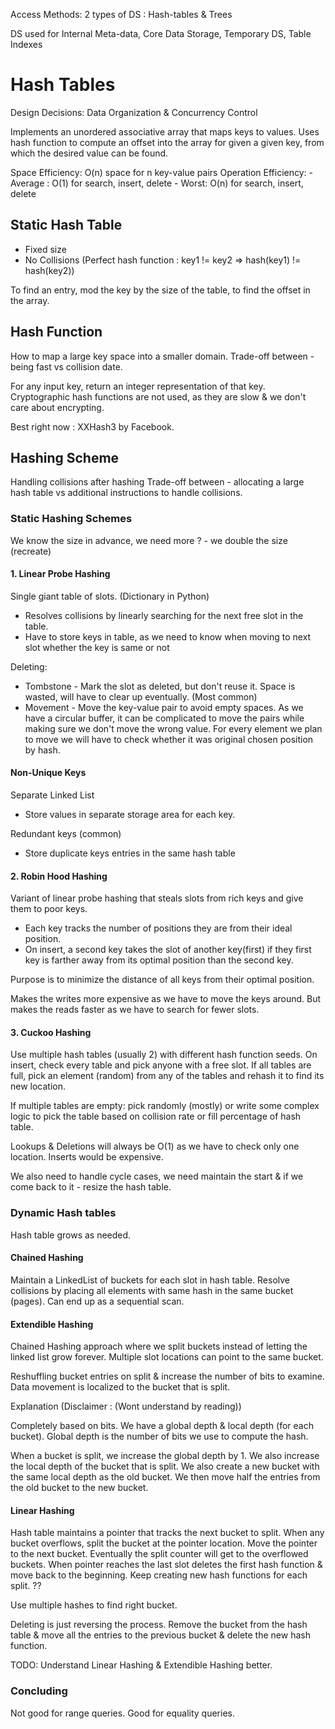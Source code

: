 Access Methods: 2 types of DS : Hash-tables & Trees

DS used for Internal Meta-data, Core Data Storage, Temporary DS, Table Indexes

# Hash Tables
Design Decisions: Data Organization & Concurrency Control

Implements an unordered associative array that maps keys to values. Uses hash function to compute an offset into the array for given a given key, from which the desired value can be found.

Space Efficiency: O(n) space for n key-value pairs
Operation Efficiency: - Average : O(1) for search, insert, delete
                     - Worst: O(n) for search, insert, delete

## Static Hash Table
- Fixed size
- No Collisions (Perfect hash function : key1 != key2 => hash(key1) != hash(key2))

To find an entry, mod the key by the size of the table, to find the offset in the array.

## Hash Function
How to map a large key space into a smaller domain.
Trade-off between - being fast vs collision date.

For any input key, return an integer representation of that key.
Cryptographic hash functions are not used, as they are slow & we don't care about encrypting.

Best right now : XXHash3 by Facebook.

## Hashing Scheme
Handling collisions after hashing
Trade-off between -  allocating a large hash table vs additional instructions to handle collisions.

### Static Hashing Schemes
We know the size in advance, we need more ? - we double the size (recreate)

#### 1. Linear Probe Hashing
Single giant table of slots. (Dictionary in Python)

- Resolves collisions by linearly searching for the next free slot in the table.
- Have to store keys in table, as we need to know when moving to next slot whether the key is same or not

Deleting:
- Tombstone - Mark the slot as deleted, but don't reuse it. Space is wasted, will have to clear up eventually. (Most common)
- Movement - Move the key-value pair to avoid empty spaces. As we have a circular buffer, it can be complicated to move the pairs while making sure we don't move the wrong value. For every element we plan to move we will have to check whether it was original chosen position by hash.

#### Non-Unique Keys

Separate Linked List
- Store values in separate storage area for each key.

Redundant keys (common)
- Store duplicate keys entries in the same hash table

#### 2. Robin Hood Hashing

Variant of linear probe hashing that steals slots from rich keys and give them to poor keys.
- Each key tracks the number of positions they are from their ideal position.
- On insert, a second key takes the slot of another key(first) if they first key is farther away from its optimal position than the second key.

Purpose is to minimize the distance of all keys from their optimal position.

Makes the writes more expensive as we have to move the keys around. But makes the reads faster as we have to search for fewer slots.

#### 3. Cuckoo Hashing

Use multiple hash tables (usually 2) with different hash function seeds. On insert, check every table and pick anyone with a free slot.
If all tables are full, pick an element (random) from any of the tables and rehash it to find its new location.

If multiple tables are empty: pick randomly (mostly) or write some complex logic to pick the table based on collision rate or fill percentage of hash table.

Lookups & Deletions will always be O(1) as we have to check only one location. Inserts would be expensive.

We also need to handle cycle cases, we need maintain the start & if we come back to it - resize the hash table.


### Dynamic Hash tables
Hash table grows as needed.

#### Chained Hashing
Maintain a LinkedList of buckets for each slot in hash table. Resolve collisions by placing all elements with same hash in the same bucket (pages). Can end up as a sequential scan.

#### Extendible Hashing

Chained Hashing approach where we split buckets instead of letting the linked list grow forever. Multiple slot locations can point to the same bucket.

Reshuffling bucket entries on split & increase the number of bits to examine. Data movement is localized to the bucket that is split.

Explanation (Disclaimer : (Wont understand by reading))

Completely based on bits. We have a global depth & local depth (for each bucket). Global depth is the number of bits we use to compute the hash.

When a bucket is split, we increase the global depth by 1. We also increase the local depth of the bucket that is split. We also create a new bucket with the same local depth as the old bucket. We then move half the entries from the old bucket to the new bucket.

#### Linear Hashing
Hash table maintains a pointer that tracks the next bucket to split. When any bucket overflows, split the bucket at the pointer location. Move the pointer to the next bucket. Eventually the split counter will get to the overflowed buckets. When pointer reaches the last slot deletes the first hash function & move back to the beginning. Keep creating new hash functions for each split. ??

Use multiple hashes to find right bucket.

Deleting is just reversing the process. Remove the bucket from the hash table & move all the entries to the previous bucket & delete the new hash function.

TODO: Understand Linear Hashing & Extendible Hashing better.

### Concluding
Not good for range queries. Good for equality queries.